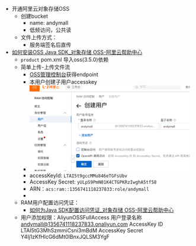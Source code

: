 - 开通阿里云对象存储OSS
	- 创建bucket
		- name: andymall
		- 低频访问，公共读
	- 文件上传方式：
		- 服务端签名后直传
- [如何安装OSS Java SDK_对象存储 OSS-阿里云帮助中心](https://help.aliyun.com/zh/oss/developer-reference/java-installation?spm=a2c4g.11186623.0.0.43c65651HXjjbB)
	- `product` pom.xml 导入oss(3.5.0)依赖
	- 简单上传-上传文件流
		 - [OSS管理控制台](https://oss.console.aliyun.com/bucket/oss-cn-shanghai/andymall/overview)获得endpoint
		 - 本用户创建子用户accesskey
		 - ![](BEFORE/附件/Pasted%20image%2020231119162001.png)
		 - accessKeyId: `LTAI5t9gccMMu846eTGFsUbv`
		 - AccessKey Secret: `yULpS9PmN01K4CTGPKRzIwghA5tf58`
		 - ARN：`acs:ram::1356741118237833:role/andymall`
		 - 
	- RAM用户配置访问凭证：
		- [如何为Java SDK配置访问凭证_对象存储 OSS-阿里云帮助中心](https://help.aliyun.com/zh/oss/developer-reference/oss-java-configure-access-credentials?spm=a2c4g.11186623.0.i13#1d6d0ef0ebnb7)
	- 用户添加权限：AliyunOSSFullAccess
用户登录名称 andymall@1356741118237833.onaliyun.com AccessKey ID LTAI5tG3MhSzmmiCsni3mBdM AccessKey Secret Y4Ij1zKfHlcG6dMt0IBnxJQLSM3YgF